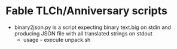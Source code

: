 # Fable TLCh/Anniversary scripts
* binary2json.py is a script expecting binary text.big on stdin and producing JSON file with all translated strings on stdout
  * usage - execute unpack.sh
